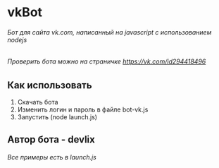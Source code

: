 # vkBot
###### Бот для сайта vk.com, написанный на javascript с использованием nodejs
###### Проверить бота можно на страничке https://vk.com/id294418496

## Как использовать
1. Скачать бота
2. Изменить логин и пароль в файле bot-vk.js
3. Запустить (node launch.js)


## Автор бота - devlix


###### Все примеры есть в launch.js
